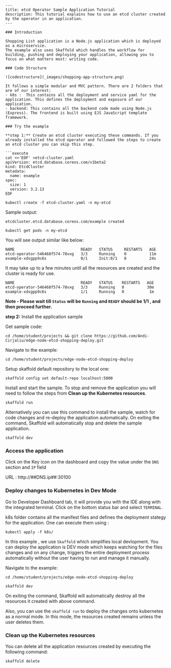 ```
---
title: etcd Operator Sample Application Tutorial
description: This tutorial explains how to use an etcd cluster created by the operator in an application.
---

### Introduction

Shopping List application is a Node.js application which is deployed as a microservice.
The example also uses Skaffold which handles the workflow for building, pushing and deploying your application, allowing you to focus on what matters most: writing code.

### Code Structure

![codestructure](_images/shopping-app-structure.png)

It follows a simple modular and MVC pattern. There are 2 folders that are of our interest:
- k8s :  This contains all the deployment and service yaml for the application. This defines the deployment and exposure of our application.
- backend: This contains all the backend code made using Node.js (Express). The frontend is built using EJS JavaScript template framework.

### Try the example

**step 1:** Create an etcd cluster executing these commands. If you already installed the etcd operator and followed the steps to create an etcd cluster you can skip this step.

```execute
cat <<'EOF' >etcd-cluster.yaml
apiVersion: etcd.database.coreos.com/v1beta2
kind: EtcdCluster
metadata:
  name: example
spec:
  size: 1
  version: 3.2.13
EOF
```

```execute
kubectl create -f etcd-cluster.yaml -n my-etcd
```

Sample output:

```
etcdcluster.etcd.database.coreos.com/example created
```

```execute
kubectl get pods -n my-etcd
```

You will see output similar like below:

```
NAME                             READY   STATUS     RESTARTS   AGE
etcd-operator-546468f574-78vxg   3/3     Running    0          11m
example-xdsgpp9c6s               0/1     Init:0/1   0          24s
```

It may take up to a few minutes until all the resources are created and the cluster is ready for use.

```
NAME                             READY   STATUS    RESTARTS   AGE
etcd-operator-546468f574-78vxg   3/3     Running   0          30m
example-xdsgpp9c6s               1/1     Running   0           1m
```

**Note - Please wait till `Status` will be `Running` and `READY` should be 1/1 , and then proceed further.**

**step 2:** Install the application sample

Get sample code:
```execute
cd /home/student/projects && git clone https://github.com/Andi-Cirjaliu/edge-node-etcd-shopping-deploy.git
```

Navigate to the example:
```execute
cd /home/student/projects/edge-node-etcd-shopping-deploy
```

Setup skaffold default repository to the local one:
```execute
skaffold config set default-repo localhost:5000
```

Install and start the sample. To stop and remove the application you will need to follow the steps from **Clean up the Kubernetes resources**.
```execute
skaffold run
```
Alternatively you can use this command to install the sample, watch for code changes and re-deploy the application automatically.
On exiting the command, Skaffold will automatically stop and delete the sample application. 
```execute
skaffold dev
```

### Access the application

Click on the Key icon on the dashboard and copy the value under the `DNS` section and `IP` field

URL :  http://##DNS.ip##:30100

### Deploy changes to Kubernetes in Dev Mode

Go to Developer Dashboard tab, it will provide you with the IDE along with the integrated terminal.  Click on the bottom status bar and select `TERMINAL`. 

k8s folder contains all the manifest files and defines the deployment stategy for the application.
One can execute them using :

```execute
kubectl apply -f k8s/
```

In this example , we use `Skaffold` which simplifies local devlopment. You can deploy the application is DEV mode which keeps watching for the files changes and on any change, triggers the entire deployment process automatically without the user having to run and manage it manually.

Navigate to the example:

```execute
cd /home/student/projects/edge-node-etcd-shopping-deploy
```

```execute
skaffold dev
```

On exiting the command, Skaffold will automatically destroy all the resources it created with above command.


Also, you can use the `skaffold run` to deploy the changes onto kubernetes as a normal mode. In this mode, the resources created remains unless the user deletes them.

### Clean up the Kubernetes resources

You can delete all the application resources created by executing the following command:

```execute
skaffold delete
```
